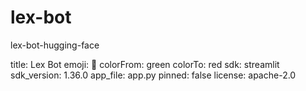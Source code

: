 # lex-bot
lex-bot-hugging-face

title: Lex Bot
emoji: 🐢
colorFrom: green
colorTo: red
sdk: streamlit
sdk_version: 1.36.0
app_file: app.py
pinned: false
license: apache-2.0